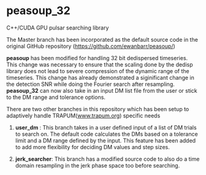 peasoup_32
==========

C++/CUDA GPU pulsar searching library 

The Master branch has been incorporated as the default source code in the original GitHub repository  (https://github.com/ewanbarr/peasoup/)

**peasoup** has been modified for handling 32 bit dedispersed timeseries. This change was necessary to ensure that the scaling done by the dedisp library does not lead to severe compression of the dynamic range of the timeseries. This change has already demonstrated a siginificant change in the detection SNR while doing the Fourier search after resampling. **peasoup_32** can now also take in an input DM list file from the user or stick to the DM range and tolerance options.   


There are two other branches in this repository which has been setup to adaptively handle TRAPUM(www.trapum.org) specific needs

1. **user_dm** : This branch takes in a user defined input of a list of DM trials to search on. The default code calculates the DMs based on a tolerance limit and a DM range defined by the input. This feature has been added to add more flexibility for deciding DM values and step sizes. 

2. **jerk_searcher**: This branch has a modified source code to also do a time domain resampling in the jerk phase space too before searching. 


